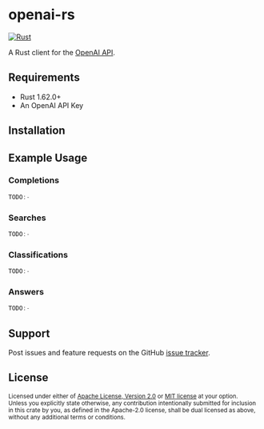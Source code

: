# openai-rs

[![Rust](https://github.com/minikin/openai-rs/actions/workflows/rust.yml/badge.svg)](https://github.com/minikin/openai-rs/actions/workflows/rust.yml)

A Rust client for the [OpenAI API](https://beta.openai.com/).

## Requirements

- Rust 1.62.0+
- An OpenAI API Key


## Installation


## Example Usage


### Completions


```rust
TODO:-
```

### Searches

```rust
TODO:-
```

### Classifications

```rust
TODO:-
```

### Answers

```rust
TODO:-
```

## Support

Post issues and feature requests on the GitHub [issue tracker](https://github.com/minikin/openai-rs/issues).

## License

<sup>
Licensed under either of <a href="LICENSE-APACHE">Apache License, Version
2.0</a> or <a href="LICENSE-MIT">MIT license</a> at your option.
</sup>

<br>

<sub>
Unless you explicitly state otherwise, any contribution intentionally submitted
for inclusion in this crate by you, as defined in the Apache-2.0 license, shall
be dual licensed as above, without any additional terms or conditions.
</sub>

